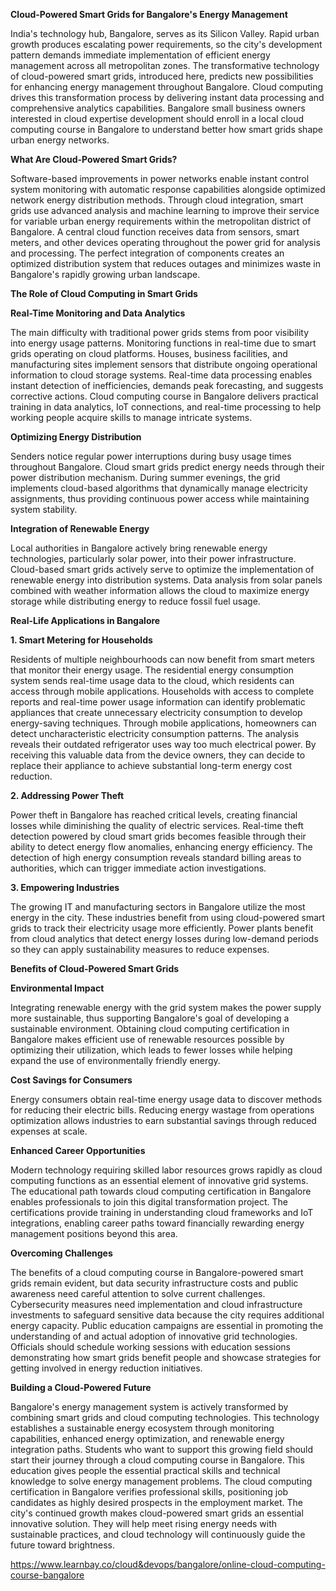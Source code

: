 **Cloud-Powered Smart Grids for Bangalore's Energy Management**

India's technology hub, Bangalore, serves as its Silicon Valley. Rapid urban growth produces escalating power requirements, so the city's development pattern demands immediate implementation of efficient energy management across all metropolitan zones. The transformative technology of cloud-powered smart grids, introduced here, predicts new possibilities for enhancing energy management throughout Bangalore.
Cloud computing drives this transformation process by delivering instant data processing and comprehensive analytics capabilities. Bangalore small business owners interested in cloud expertise development should enroll in a local cloud computing course in Bangalore to understand better how smart grids shape urban energy networks.

**What Are Cloud-Powered Smart Grids?**

Software-based improvements in power networks enable instant control system monitoring with automatic response capabilities alongside optimized network energy distribution methods. Through cloud integration, smart grids use advanced analysis and machine learning to improve their service for variable urban energy requirements within the metropolitan district of Bangalore.
A central cloud function receives data from sensors, smart meters, and other devices operating throughout the power grid for analysis and processing. The perfect integration of components creates an optimized distribution system that reduces outages and minimizes waste in Bangalore's rapidly growing urban landscape.

**The Role of Cloud Computing in Smart Grids**

**Real-Time Monitoring and Data Analytics**

The main difficulty with traditional power grids stems from poor visibility into energy usage patterns. Monitoring functions in real-time due to smart grids operating on cloud platforms. Houses, business facilities, and manufacturing sites implement sensors that distribute ongoing operational information to cloud storage systems. Real-time data processing enables instant detection of inefficiencies, demands peak forecasting, and suggests corrective actions.
Cloud computing course in Bangalore delivers practical training in data analytics, IoT connections, and real-time processing to help working people acquire skills to manage intricate systems.

**Optimizing Energy Distribution**

Senders notice regular power interruptions during busy usage times throughout Bangalore. Cloud smart grids predict energy needs through their power distribution mechanism. During summer evenings, the grid implements cloud-based algorithms that dynamically manage electricity assignments, thus providing continuous power access while maintaining system stability.

**Integration of Renewable Energy**

Local authorities in Bangalore actively bring renewable energy technologies, particularly solar power, into their power infrastructure. Cloud-based smart grids actively serve to optimize the implementation of renewable energy into distribution systems. Data analysis from solar panels combined with weather information allows the cloud to maximize energy storage while distributing energy to reduce fossil fuel usage.

**Real-Life Applications in Bangalore**

**1. Smart Metering for Households**

Residents of multiple neighbourhoods can now benefit from smart meters that monitor their energy usage. The residential energy consumption system sends real-time usage data to the cloud, which residents can access through mobile applications. Households with access to complete reports and real-time power usage information can identify problematic appliances that create unnecessary electricity consumption to develop energy-saving techniques.
Through mobile applications, homeowners can detect uncharacteristic electricity consumption patterns. The analysis reveals their outdated refrigerator uses way too much electrical power. By receiving this valuable data from the device owners, they can decide to replace their appliance to achieve substantial long-term energy cost reduction.

**2. Addressing Power Theft**

Power theft in Bangalore has reached critical levels, creating financial losses while diminishing the quality of electric services. Real-time theft detection powered by cloud smart grids becomes feasible through their ability to detect energy flow anomalies, enhancing energy efficiency. The detection of high energy consumption reveals standard billing areas to authorities, which can trigger immediate action investigations.

**3. Empowering Industries**

The growing IT and manufacturing sectors in Bangalore utilize the most energy in the city. These industries benefit from using cloud-powered smart grids to track their electricity usage more efficiently. Power plants benefit from cloud analytics that detect energy losses during low-demand periods so they can apply sustainability measures to reduce expenses.

**Benefits of Cloud-Powered Smart Grids**

**Environmental Impact**

Integrating renewable energy with the grid system makes the power supply more sustainable, thus supporting Bangalore's goal of developing a sustainable environment. Obtaining cloud computing certification in Bangalore makes efficient use of renewable resources possible by optimizing their utilization, which leads to fewer losses while helping expand the use of environmentally friendly energy.

**Cost Savings for Consumers**

Energy consumers obtain real-time energy usage data to discover methods for reducing their electric bills. Reducing energy wastage from operations optimization allows industries to earn substantial savings through reduced expenses at scale.

**Enhanced Career Opportunities**

Modern technology requiring skilled labor resources grows rapidly as cloud computing functions as an essential element of innovative grid systems. The educational path towards cloud computing certification in Bangalore enables professionals to join this digital transformation project. The certifications provide training in understanding cloud frameworks and IoT integrations, enabling career paths toward financially rewarding energy management positions beyond this area.

**Overcoming Challenges**

The benefits of a cloud computing course in Bangalore-powered smart grids remain evident, but data security infrastructure costs and public awareness need careful attention to solve current challenges. Cybersecurity measures need implementation and cloud infrastructure investments to safeguard sensitive data because the city requires additional energy capacity.
Public education campaigns are essential in promoting the understanding of and actual adoption of innovative grid technologies. Officials should schedule working sessions with education sessions demonstrating how smart grids benefit people and showcase strategies for getting involved in energy reduction initiatives.

**Building a Cloud-Powered Future**

Bangalore's energy management system is actively transformed by combining smart grids and cloud computing technologies. This technology establishes a sustainable energy ecosystem through monitoring capabilities, enhanced energy optimization, and renewable energy integration paths.
Students who want to support this growing field should start their journey through a cloud computing course in Bangalore. This education gives people the essential practical skills and technical knowledge to solve energy management problems. The cloud computing certification in Bangalore verifies professional skills, positioning job candidates as highly desired prospects in the employment market.
The city's continued growth makes cloud-powered smart grids an essential innovative solution. They will help meet rising energy needs with sustainable practices, and cloud technology will continuously guide the future toward brightness.

https://www.learnbay.co/cloud&devops/bangalore/online-cloud-computing-course-bangalore
